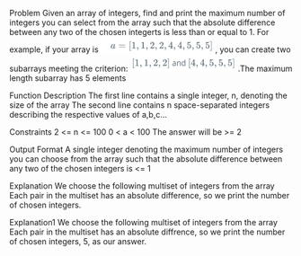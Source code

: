 
Problem
 Given an array of integers, find and print the maximum number of integers you can select from the array such that the absolute difference between any two of the chosen integerts is less than or equal to 1.
 For example, if your array is ![Alt text](img/1.png) , you can create two subarrays meeting the criterion: ![Alt text](img/2.png) .The maximum length subarray has 5 elements
 
 
Function Description
 The first line contains a single integer, n, denoting the size of the array
 The second line contains n space-separated integers describing the respective values of a,b,c...
 

Constraints
 2 <= n <= 100
 0 < a < 100
 The answer will be >= 2
 
Output Format
 A single integer denoting the maximum number of integers you can choose from the array such that the absolute difference between any two of the chosen integers is <= 1
 
Explanation
 We choose the following multiset of integers from the array
 Each pair in the multiset has an absolute difference,  so we print the number of chosen integers.
 
Explanation1
 We choose the following multiset of integers from the array
 Each pair in the multiset has an absolute diffrence, so we print the number of chosen integers,  5, as our answer.